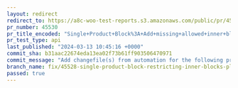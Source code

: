```yaml
---
layout: redirect
redirect_to: https://a8c-woo-test-reports.s3.amazonaws.com/public/pr/45530/api/index.html
pr_number: 45530
pr_title_encoded: "Single+Product+Block%3A+Add+missing+allowed+inner+blocks+to+fix+nesting+placement+restrictions"
pr_test_type: api
last_published: "2024-03-13 10:45:16 +0000"
commit_sha: b31aac22674eda13ea02f73b61ff903506470971
commit_message: "Add changefile(s) from automation for the following project(s): wooco…"
branch_name: fix/45528-single-product-block-restricting-inner-blocks-placement
passed: true
---
```

